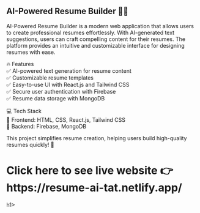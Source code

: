 <h2>AI-Powered Resume Builder 📝🚀</h2>
AI-Powered Resume Builder is a modern web application that allows users to create professional resumes effortlessly. With AI-generated text suggestions, users can craft compelling content for their resumes. The platform provides an intuitive and customizable interface for designing resumes with ease.

🔥 Features </br>
✅ AI-powered text generation for resume content </br>
✅ Customizable resume templates </br>
✅ Easy-to-use UI with React.js and Tailwind CSS </br>
✅ Secure user authentication with Firebase </br>
✅ Resume data storage with MongoDB </br>

💻 Tech Stack </br>
🔹 Frontend: HTML, CSS, React.js, Tailwind CSS </br>
🔹 Backend: Firebase, MongoDB </br>

This project simplifies resume creation, helping users build high-quality resumes quickly! 🚀

<h1>Click here to see live website 👉  https://resume-ai-tat.netlify.app/ </h1>h1>
